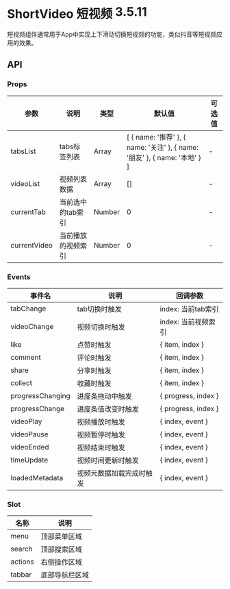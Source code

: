 # ShortVideo 短视频 <span class="badge tip" style="vertical-align:top;">3.5.11</span>

短视频组件通常用于App中实现上下滑动切换短视频的功能，类似抖音等短视频应用的效果。

## API

### Props

| 参数 | 说明 | 类型 | 默认值 | 可选值 |
| --- | --- | --- | --- | --- |
| tabsList | tabs标签列表 | Array | [ { name: '推荐' }, { name: '关注' }, { name: '朋友' }, { name: '本地' } ] | - |
| videoList | 视频列表数据 | Array | [] | - |
| currentTab | 当前选中的tab索引 | Number | 0 | - |
| currentVideo | 当前播放的视频索引 | Number | 0 | - |

### Events

| 事件名 | 说明 | 回调参数 |
| --- | --- | --- |
| tabChange | tab切换时触发 | index: 当前tab索引 |
| videoChange | 视频切换时触发 | index: 当前视频索引 |
| like | 点赞时触发 | { item, index } |
| comment | 评论时触发 | { item, index } |
| share | 分享时触发 | { item, index } |
| collect | 收藏时触发 | { item, index } |
| progressChanging | 进度条拖动中触发 | { progress, index } |
| progressChange | 进度条值改变时触发 | { progress, index } |
| videoPlay | 视频播放时触发 | { index, event } |
| videoPause | 视频暂停时触发 | { index, event } |
| videoEnded | 视频结束时触发 | { index, event } |
| timeUpdate | 视频时间更新时触发 | { index, event } |
| loadedMetadata | 视频元数据加载完成时触发 | { index, event } |

### Slot

| 名称 | 说明 |
| --- | --- |
| menu | 顶部菜单区域 |
| search | 顶部搜索区域 |
| actions | 右侧操作区域 |
| tabbar | 底部导航栏区域 |